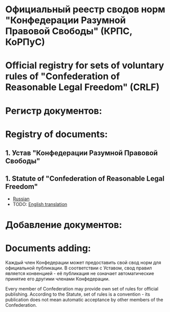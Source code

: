 
# Официальный реестр сводов норм "Конфедерации Разумной Правовой Свободы" (КРПС, КоРПуС)
# Official registry for sets of voluntary rules of "Confederation of Reasonable Legal Freedom" (CRLF)

# Регистр документов:
# Registry of documents:

## 1. Устав "Конфедерации Разумной Правовой Свободы"
## 1. Statute of "Confederation of Reasonable Legal Freedom"
* [Russian](./0_CRLF_Statute/0_CRLF_Statute_1.0_ru.md)
* TODO: [English translation](./0_CRLF_Statute/0_CRLF_Statute_1.0_entran.md)


# Добавление документов:
# Documents adding:

Каждый член Конфедерации может предоставить свой свод норм для официальной публикации. В соответствии с Уставом, свод правил является конвенцией - её публикация не означает автоматические принятие его другими членами Конфедерации.

Every member of Confederation may provide own set of rules for official publishing. According to the Statute, set of rules is a convention - its publication does not mean automatic acceptance by other members of the Confederation.


